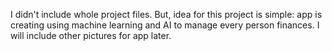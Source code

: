 I didn't include whole project files. But,  idea for this project is simple: app is creating using machine learning and AI to manage every person finances. I will include other pictures for app later.


